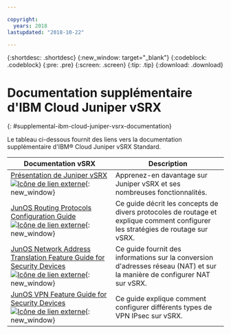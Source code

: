 ```yaml
---

copyright:
  years: 2018
lastupdated: "2018-10-22"

---
```


{:shortdesc: .shortdesc}
{:new_window: target="_blank"}
{:codeblock: .codeblock}
{:pre: .pre}
{:screen: .screen}
{:tip: .tip}
{:download: .download}

# Documentation supplémentaire d'IBM Cloud Juniper vSRX
{: #supplemental-ibm-cloud-juniper-vsrx-documentation}

Le tableau ci-dessous fournit des liens vers la documentation supplémentaire d'IBM® Cloud Juniper vSRX Standard.

Documentation vSRX  | Description
------------- | -------------  
[Présentation de Juniper vSRX ![Icône de lien externe](../../icons/launch-glyph.svg "Icône de lien externe")](https://www.juniper.net/us/en/products-services/security/srx-series/vsrx/){: new_window}  | Apprenez-en davantage sur Juniper vSRX et ses nombreuses fonctionnalités.
[JunOS Routing Protocols Configuration Guide ![Icône de lien externe](../../icons/launch-glyph.svg "Icône de lien externe")](https://www.juniper.net/documentation/en_US/junos11.4/information-products/topic-collections/config-guide-routing/config-guide-routing.pdf){: new_window}  | Ce guide décrit les concepts de divers protocoles de routage et explique comment configurer les stratégies de routage sur vSRX.
[JunOS Network Address Translation Feature Guide for Security Devices ![Icône de lien externe](../../icons/launch-glyph.svg "Icône de lien externe")](https://www.juniper.net/documentation/en_US/junos/information-products/pathway-pages/security/security-nat.pdf){: new_window} | Ce guide fournit des informations sur la conversion d'adresses réseau (NAT) et sur la manière de configurer NAT sur vSRX.
[JunOS VPN Feature Guide for Security Devices ![Icône de lien externe](../../icons/launch-glyph.svg "Icône de lien externe")](https://www.juniper.net/documentation/en_US/junos/information-products/pathway-pages/security/security-vpn-ipsec.pdf){: new_window} | Ce guide explique comment configurer différents types de VPN IPsec sur vSRX.
